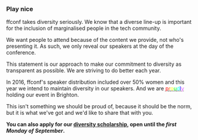 ### Play nice

ffconf takes diversity seriously. We know that a diverse line-up is important for the inclusion of marginalised people in the tech community.

We want people to attend because of the content we provide, not who's presenting it. As such, we only reveal our speakers at the day of the conference.

This statement is our approach to make our commitment to diversity as transparent as possible. We are striving to do better each year.

In 2016, ffconf's speaker distribution included over 50% women and this year we intend to maintain diversity in our speakers. And we are <abbr title="proudly"><span style="color:#f00;">p</span><span style="color:#ff7f00;">r</span><span style="color:#ff0;">o</span><span style="color:#0f0;">u</span><span style="color:#0ff;">d</span><span style="color:#00f;">l</span><span style="color:#E45DFF;">y</span></abbr> holding our event in Brighton.

This isn't something we should be proud of, because it should be the norm, but it is what we've got and we'd like to share that with you.

**You can also apply for our [diversity scholarship](/scholarship), open until the _first Monday of September_.**
